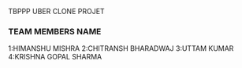 TBPPP UBER CLONE PROJET
### TEAM MEMBERS NAME
1:HIMANSHU MISHRA
2:CHITRANSH BHARADWAJ
3:UTTAM KUMAR
4:KRISHNA GOPAL SHARMA

